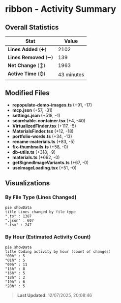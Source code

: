 # ribbon - Activity Summary 

## Overall Statistics

| Stat                   | Value                                                             |
| ---------------------- | ----------------------------------------------------------------- |
| **Lines Added** (➕)   | 2102                                          |
| **Lines Removed** (➖) | 139                                        |
| **Net Change** (↕)    | 1963                |
| **Active Time** (⌚)   | 43 minutes |


## Modified Files
- **repopulate-demo-images.ts** (+91, -17)
- **mcp.json** (+57, -31)
- **settings.json** (+518, -1)
- **searchable-container.tsx** (+4, -40)
- **VirtualizedFinder.tsx** (+117, -5)
- **MaterialsFinder.tsx** (+12, -18)
- **portfolio-words.ts** (+34, -13)
- **rename-materials.ts** (+83, -5)
- **fix-thumbnails.ts** (+58, -0)
- **db-utils.ts** (+318, -9)
- **materials.ts** (+692, -0)
- **getSignedImageVariants.ts** (+67, -0)
- **useImageLoading.tsx** (+51, -0)

## Visualizations

### By File Type (Lines Changed)

```mermaid
pie showData
title Lines changed by file type
".ts" : 1387
".json" : 607
".tsx" : 247
```

### By Hour (Estimated Activity Count)

```mermaid
pie showData
title Coding activity by hour (count of changes)
"00h" : 5
"01h" : 5
"09h" : 11
"15h" : 8
"16h" : 5
"18h" : 2
"19h" : 6
"20h" : 5
```


> **Last Updated:** 12/07/2025, 20:08:46
